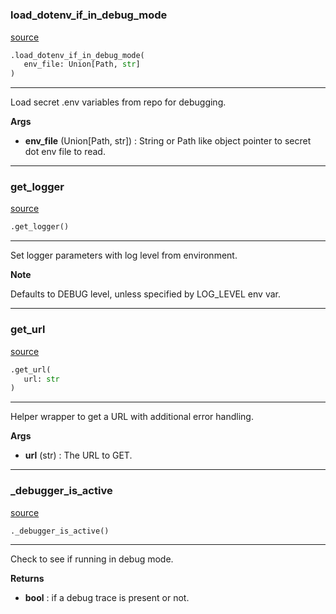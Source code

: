#

### load_dotenv_if_in_debug_mode

[source](https://github.com/EnviDat/envidat-python-utils/blob/main/../envidat/utils.py/#L24)

```python
.load_dotenv_if_in_debug_mode(
   env_file: Union[Path, str]
)
```

---

Load secret .env variables from repo for debugging.

**Args**

- **env_file** (Union[Path, str]) : String or Path like object pointer to
  secret dot env file to read.

---

### get_logger

[source](https://github.com/EnviDat/envidat-python-utils/blob/main/../envidat/utils.py/#L67)

```python
.get_logger()
```

---

Set logger parameters with log level from environment.

**Note**

Defaults to DEBUG level, unless specified by LOG_LEVEL env var.

---

### get_url

[source](https://github.com/EnviDat/envidat-python-utils/blob/main/../envidat/utils.py/#L86)

```python
.get_url(
   url: str
)
```

---

Helper wrapper to get a URL with additional error handling.

**Args**

- **url** (str) : The URL to GET.

---

### \_debugger_is_active

[source](https://github.com/EnviDat/envidat-python-utils/blob/main/../envidat/utils.py/#L13)

```python
._debugger_is_active()
```

---

Check to see if running in debug mode.

**Returns**

- **bool** : if a debug trace is present or not.
